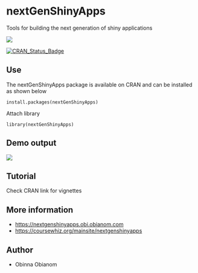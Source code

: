 # nextGenShinyApps
Tools for building the next generation of shiny applications

[![](https://cranlogs.r-pkg.org/badges/nextGenShinyApps)](https://cran.r-project.org/package=nextGenShinyApps)

[![CRAN\_Status\_Badge](https://www.r-pkg.org/badges/version/nextGenShinyApps)](https://cran.r-project.org/package=nextGenShinyApps)


## Use
The nextGenShinyApps package is available on CRAN and can be installed as shown below

`install.packages(nextGenShinyApps)`

Attach library 

`library(nextGenShinyApps)`

## Demo output

![](https://nextgenshinyapps.obi.obianom.com/nextgenshinyapps.png)

## Tutorial

Check CRAN link for vignettes
 
## More information

 - https://nextgenshinyapps.obi.obianom.com
 - https://coursewhiz.org/mainsite/nextgenshinyapps

## Author

  - Obinna Obianom
